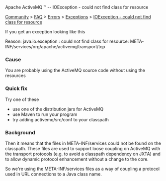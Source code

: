 Apache ActiveMQ ™ -- IOException - could not find class for resource 

[Community](community.html) > [FAQ](faq.html) > [Errors](errors.html) > [Exceptions](exceptions.html) > [IOException - could not find class for resource](ioexception-could-not-find-class-for-resource.html)


If you get an exception looking like this

Reason:  java.io.exception : could not find class for resource: META-INF/services/org/apache/activemq/transport/tcp

### Cause

You are probably using the ActiveMQ source code without using the resources

### Quick fix

Try one of these

*   use one of the distribution jars for ActiveMQ
*   use Maven to run your program
*   try adding activemq/src/conf to your classpath

### Background

Then it means that the files in META-INF/services could not be found on the classpath. These files are used to support loose coupling on ActiveMQ with the transport protocols (e.g. to avoid a classpath dependency on JXTA) and to allow dynamic protocol enhancement without a change to the core.

So we're using the META-INF/services files as a way of coupling a protocol used in URL connections to a Java class name.

